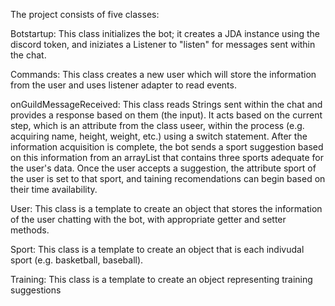 The project consists of five classes:

Botstartup:
This class initializes the bot; it creates a JDA instance using the discord token, and iniziates a Listener to "listen" for messages sent within the chat.

Commands:
This class creates a new user which will store the information from the user and uses listener adapter to read events.

onGuildMessageReceived: This class reads Strings sent within the chat and provides a response based on them (the input). It acts based on the current step, which is an attribute from the class useer, within the process (e.g. acquiring name, height, weight, etc.) using a switch statement. After the information acquisition is complete, the bot sends a sport suggestion based on this information from an arrayList that contains three sports adequate for the user's data. Once the user accepts a suggestion, the attribute sport of the user is set to that sport, and taining recomendations can begin based on their time availability.

User:
This class is a template to create an object that stores the information of the user chatting with the bot, with appropriate getter and setter methods.

Sport:
This class is a template to create an object that is each indivudal sport (e.g. basketball, baseball).

Training:
This class is a template to create an object representing training suggestions
